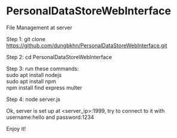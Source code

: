 # PersonalDataStoreWebInterface

File Management at server <br />

Step 1: git clone https://github.com/dungbkhn/PersonalDataStoreWebInterface.git <br />
 
Step 2: cd PersonalDataStoreWebInterface <br />

Step 3: run these commands: <br />
sudo apt install nodejs <br />
sudo apt install npm <br />
npm install find express multer <br />
        
Step 4: node server.js  <br />       
        
Ok, server is set up at <server_ip>:1999, try to connect to it with username:hello and password:1234  <br />

Enjoy it!
